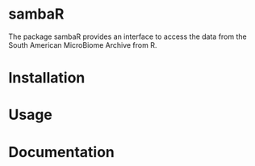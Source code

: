 
# sambaR

<!-- badges: start -->
<!-- badges: end -->

The package sambaR provides an interface to access the data from the South American
MicroBiome Archive from R.

# Installation

# Usage

# Documentation

